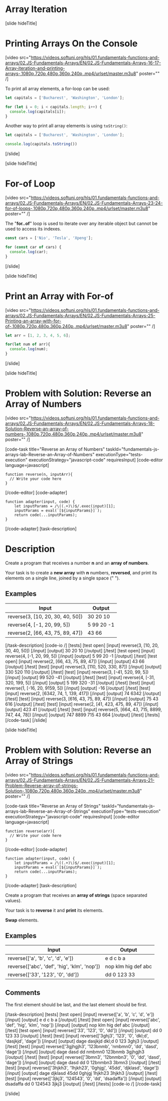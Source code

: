 # Array Iteration

[slide hideTitle]
# Printing Arrays On the Console

[video src="https://videos.softuni.org/hls/01.fundamentals-functions-and-arrays/02.JS-Fundamentals-Arrays/EN/02.JS-Fundamentals-Arrays-16-17-Array-iteration-and-printing-arrays-,1080p,720p,480p,360p,240p,.mp4/urlset/master.m3u8" poster="" /]

To print all array elements, a for-loop can be used:

``` js live
let capitals = ['Bucharest', 'Washington', 'London'];

for (let i = 0; i < capitals.length; i++) {
  console.log(capitals[i]);
}
```

Another way to print all array elements is using `toString()`:

``` js live
let capitals = ['Bucharest', 'Washington', 'London'];

console.log(capitals.toString())
```
[/slide]

[slide hideTitle]
# For-of Loop

[video src="https://videos.softuni.org/hls/01.fundamentals-functions-and-arrays/02.JS-Fundamentals-Arrays/EN/02.JS-Fundamentals-Arrays-23-24-for-of-loops-,1080p,720p,480p,360p,240p,.mp4/urlset/master.m3u8" poster="" /]

The "**for..of**" loop is used to iterate over any iterable object but cannot be used to  access its indexes. 

``` js live
const cars = ['Nio', 'Tesla', 'Xpeng'];

for (const car of cars) {
  console.log(car);
}
```

[/slide]

[slide hideTitle]
# Print an Array with For-of

[video src="https://videos.softuni.org/hls/01.fundamentals-functions-and-arrays/02.JS-Fundamentals-Arrays/EN/02.JS-Fundamentals-Arrays-25-Printing-an-array-with-for-of-,1080p,720p,480p,360p,240p,.mp4/urlset/master.m3u8" poster="" /]

``` js live
let arr = [1, 2, 3, 4, 5, 6];

for(let num of arr){
  console.log(num);
}
```
[/slide]

[slide hideTitle]
# Problem with Solution: Reverse an Array of Numbers

[video src="https://videos.softuni.org/hls/01.fundamentals-functions-and-arrays/02.JS-Fundamentals-Arrays/EN/02.JS-Fundamentals-Arrays-18-Solution-Reverse-an-array-of-numbers-,1080p,720p,480p,360p,240p,.mp4/urlset/master.m3u8" poster="" /]

[code-task title="Reverse an Array of Numbers" taskId="fundamentals-js-arrays-lab-Reverse-an-Array-of-Numbers" executionType="tests-execution" executionStrategy="javascript-code" requiresInput]
[code-editor language=javascript]
```
function reverse(n, inputArr){
  // Write your code here
}
```
[/code-editor]
[code-adapter]
```
function adapter(input, code) {
    let inputParams = /\((.+)\)$/.exec(input)[1];
    inputParams = eval(`[${inputParams}]`);
    return code(...inputParams);
}
```
[/code-adapter]
[task-description]
# Description

Create a program that receives a number **n** and an **array of numbers**.

Your task is to create a **new array** with **n** numbers, **reversed**, and print its elements on a single line, joined by a single space (" ").


## Examples
| **Input** | **Output** |
| --- | --- |
| reverse(3, [10, 20, 30, 40, 50]) | 30 20 10 |
| reverse(4, [-1, 20, 99, 5]) | 5 99 20 -1 |
| reverse(2, [66, 43, 75, 89, 47]) | 43 66 |

[/task-description]
[code-io /]
[tests]
[test open]
[input]
reverse(3, [10, 20, 30, 40, 50])
[/input]
[output]
30 20 10
[/output]
[/test]
[test open]
[input]
reverse(4, [-1, 20, 99, 5])
[/input]
[output]
5 99 20 -1
[/output]
[/test]
[test open]
[input]
reverse(2, [66, 43, 75, 89, 47])
[/input]
[output]
43 66
[/output]
[/test]
[test]
[input]
reverse(3, [110, 520, 330, 87])
[/input]
[output]
330 520 110
[/output]
[/test]
[test]
[input]
reverse(3, [-41, 520, 99, 5])
[/input]
[output]
99 520 -41
[/output]
[/test]
[test]
[input]
reverse(4, [-31, 320, 199, 5])
[/input]
[output]
5 199 320 -31
[/output]
[/test]
[test]
[input]
reverse(1, [-16, 20, 9159, 5])
[/input]
[output]
-16
[/output]
[/test]
[test]
[input]
reverse(2, [6342, 74, 1, 139, 417])
[/input]
[output]
74 6342
[/output]
[/test]
[test]
[input]
reverse(3, [616, 43, 75, 89, 47])
[/input]
[output]
75 43 616
[/output]
[/test]
[test]
[input]
reverse(2, [41, 423, 475, 89, 47])
[/input]
[output]
423 41
[/output]
[/test]
[test]
[input]
reverse(5, [664, 43, 715, 8899, 747, 44, 78])
[/input]
[output]
747 8899 715 43 664
[/output]
[/test]
[/tests]
[/code-task]
[/slide]


[slide hideTitle]
# Problem with Solution: Reverse an Array of Strings

[video src="https://videos.softuni.org/hls/01.fundamentals-functions-and-arrays/02.JS-Fundamentals-Arrays/EN/02.JS-Fundamentals-Arrays-21-Problem-Reverse-array-of-strings-Solution-,1080p,720p,480p,360p,240p,.mp4/urlset/master.m3u8" poster="" /]

[code-task title="Reverse an Array of Strings" taskId="fundamentals-js-arrays-lab-Reverse-an-Array-of-Strings" executionType="tests-execution" executionStrategy="javascript-code" requiresInput]
[code-editor language=javascript]
```
function reverse(arr){
  // Write your code here
}
```
[/code-editor]
[code-adapter]
```
function adapter(input, code) {
    let inputParams = /\((.+)\)$/.exec(input)[1];
    inputParams = eval(`[${inputParams}]`);
    return code(...inputParams);
}
```
[/code-adapter]
[task-description]

Create a program that receives an **array of strings** (space separated values).

Your task is to **reverse** it and **print** its elements. 

**Swap** elements.

## Examples
| **Input** | **Output** |
| --- | --- |
| reverse(['a', 'b', 'c', 'd', 'e']) | e d c b a  |
| reverse(['abc', 'def', 'hig', 'klm', 'nop']) | nop klm hig def abc |
| reverse(['33', '123', '0', 'dd']) | dd 0 123 33 |

## Comments
The first element should be last, and the last element should be first.

[/task-description]
[tests]
[test open]
[input]
reverse(['a', 'b', 'c', 'd', 'e'])
[/input]
[output]
e d c b a
[/output]
[/test]
[test open]
[input]
reverse(['abc', 'def', 'hig', 'klm', 'nop'])
[/input]
[output]
nop klm hig def abc
[/output]
[/test]
[test open]
[input]
reverse(['33', '123', '0', 'dd'])
[/input]
[output]
dd 0 123 33
[/output]
[/test]
[test]
[input]
reverse(['3ghj3', '123', '0', 'dkl;d', 'dasjkjd', 'dage'])
[/input]
[output]
dage dasjkjd dkl;d 0 123 3ghj3
[/output]
[/test]
[test]
[input]
reverse(['3gjhgjh3', '123bnmb', 'nmbmn0', 'dd', 'dasd', 'dage'])
[/input]
[output]
dage dasd dd nmbmn0 123bnmb 3gjhgjh3
[/output]
[/test]
[test]
[input]
reverse(['3bmn3', '12bnmbn3', '0', 'dd', 'dasd', 'dage'])
[/input]
[output]
dage dasd dd 0 12bnmbn3 3bmn3
[/output]
[/test]
[test]
[input]
reverse(['3hjkh3', '1hjkh23', '0ghjgj', '45dd', 'djklasd', 'dage'])
[/input]
[output]
dage djklasd 45dd 0ghjgj 1hjkh23 3hjkh3
[/output]
[/test]
[test]
[input]
reverse(['3jkj3', '124543', '0', 'dd', 'dsadaffa'])
[/input]
[output]
dsadaffa dd 0 124543 3jkj3
[/output]
[/test]
[/tests]
[code-io /]
[/code-task]

[/slide]
